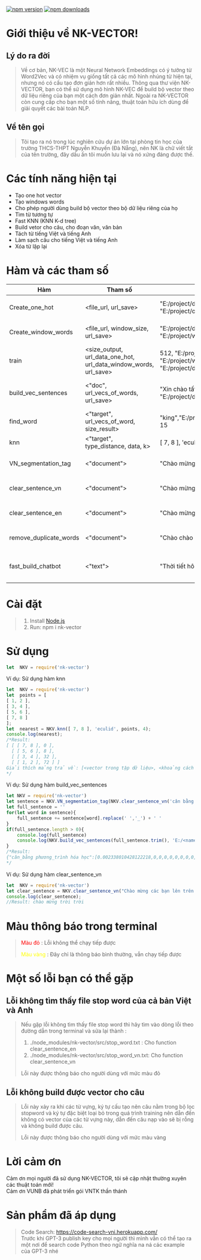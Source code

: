 [![npm version](http://img.shields.io/npm/v/nk-vector.svg?style=flat)](https://npmjs.org/package/nk-vector "View this project on npm")
[![npm downloads](https://img.shields.io/npm/dm/nk-vector.svg)](https://www.npmjs.com/package/nk-vector "View this project on npm")
# Giới thiệu về NK-VECTOR!
## Lý do ra đời
> Về cơ bản, NK-VEC là một Neural Network Embeddings có ý tưởng từ Word2Vec và có nhiệm vụ giống tất cả các mô hình nhúng từ hiện tại, nhưng nó có cấu tạo đơn giản hơn rất nhiều. Thông qua thư viện NK-VECTOR, bạn có thể sử dụng mô hình NK-VEC để build bộ vector theo dữ liệu riêng của bạn một cách đơn giản nhất. Ngoài ra NK-VECTOR còn cung cấp cho bạn một số tính năng, thuật toán hữu ích dùng để giải quyết các bài toán NLP.
## Về tên gọi
> Tôi tạo ra nó trong lúc nghiên cứu dự án lớn tại phòng tin học của trường THCS-THPT Nguyễn Khuyến (Đà Nẵng), nên NK là chữ viết tắt của tên trường, đây dấu ấn tôi muốn lưu lại và nó xứng đáng được thế.
# Các tính năng hiện tại
* Tạo one hot vector
* Tạo windows words
* Cho phép người dùng build bộ vector theo bộ dữ liệu riêng của họ
* Tìm từ tương tự
* Fast KNN (KNN K-d tree)
* Build vetor cho câu, cho đoạn văn, văn bản
* Tách từ tiếng Việt và tiếng Anh
* Làm sạch câu cho tiếng Việt và tiếng Anh
* Xóa từ lặp lại
# Hàm và các tham số
|Hàm|Tham số|Ví dụ|Lưu ý|
|---|-------|-----|-----|
|Create_one_hot|<file_url, url_save>|"E:/project/data.txt", "E:/project/onehot.json"|Trong này sẽ mặc định lọc stopword tiếng Anh và các ký tự đặc biệt trừ dấu '_'|
|Create_window_words|<file_url, window_size, url_save>|"E:/project/data.txt", 5, "E:/project/window.txt"|Trong này sẽ mặc định lọc stopword tiếng Anh và các ký tự đặc biệt trừ dấu '_'. window_size phải là số lẻ|
|train|<size_output, url_data_one_hot, url_data_window_words, url_save>|512, "E:/project/onehot.json", "E:/project/window.txt", "E:/project/data_vector.json"|size_output là số chiều vector đầu ra và nó phải nhỏ hơn số chiều đầu onehot vector đầu vào|
|build_vec_sentences|<"doc", url_vecs_of_words, url_save>|"Xin chào tất cả mọi người", "E:/project/data_vector.json", ""|Nếu url_save có độ dài bằng 0 thì mặc định trả về bộ vector mà không lưu, nếu lưu thì hãy để định dạng json - Vd: "E:/project/data_sentence_vector.json"|
|find_word|<"target", url_vecs_of_word, size_result>|"king","E:/project/data_vector.json", 15| size_result tương ứng với số lượng từ có độ tương tự từ cao nhất đến thấp được trả về"|
|knn|<"target", type_distance, data, k>|[ 7, 8 ], 'eculid', points, 4|Xem ví dụ sử dụng hàm knn bên dưới|
|VN_segmentation_tag|<"document">|"Chào mừng bạn đến với tôi"|Hãy chắc chắn rằng version node của bạn là phiên bản bắt đầy từ 10.16.0 trở lên|
|clear_sentence_vn|<"document">|"Chào mừng bạn đến với tôi"|Tại đây câu tiếng Việt của bạn sẽ được lọc từ stopword tiếng Việt cho đến các ký tự đặc biệt|
|clear_sentence_en|<"document">|"Chào mừng bạn đến với tôi"|Tại đây câu tiếng Anh của bạn sẽ được lọc từ stopword tiếng Anh cho đến các ký tự đặc biệt|
|remove_duplicate_words|<"document">|"Chào chào mừng bạn đến với tôi"|Tại đây sẽ xóa các từ bị trùng lặp trong câu và nó dùng cho cả tiếng Anh và Việt|
|fast_build_chatbot|<"text">|"Thời tiết hôm nay thế nào vậy"| Tại đây bot sẽ trả về một trong các nhãn: chemistry, general_asking, math, good_bye, hello, introduction, thanks, ask_weather|
# Cài đặt
> 1. Install [Node.js](http://nodejs.org/)
> 2. Run: npm i nk-vector
# Sử dụng
```javascript
let  NKV = require('nk-vector')
```
Ví dụ: Sử dụng hàm knn
```javascript
let  NKV = require('nk-vector')
let  points = [
[ 1, 2 ],
[ 3, 4 ],
[ 5, 6 ],
[ 7, 8 ]
];
let  nearest = NKV.knn([ 7, 8 ], 'eculid', points, 4);
console.log(nearest);
/*Result:
[ [ [ 7, 8 ], 0 ],
  [ [ 5, 6 ], 8 ],
  [ [ 3, 4 ], 32 ],
  [ [ 1, 2 ], 72 ] ]
Giải thích mảng trả về: [<vector trong tập dữ liệu>, <khoảng cách từ vector đầu vào tới vector này>]
*/
```
Ví dụ: Sử dụng hàm build_vec_sentences
```javascript
let NKV = require('nk-vector')
let sentence = NKV.VN_segmentation_tag(NKV.clear_sentence_vn('cân bằng phương trình hóa học'))
let full_sentence = ''
for(let word in sentence){
    full_sentence += sentence[word].replace(' ','_') + ' '
}
if(full_sentence.length > 0){
    console.log(full_sentence)
    console.log(NKV.build_vec_sentences(full_sentence.trim(), 'E:/<name_project>/data_vec.json', ''))
}
/*Result: 
{"cân_bằng phương_trình hóa học":[0.002338010428122218,0,0,0,0,0,0,0,0,0,0,0,0,0,0,0,0,0,0,0,0,0,0,0,0,0,0,0,0,0,0,0,0,0,0,0,0,0,0,0,0,0,0,0,0,0,0,0,0,0,0,0,0,0,0,0,0,0,0,0,0,0,0,0,0,0,0,0,0,0,0,0,0,0,0,0,0,0,0,0,0,0,0,0,0,0,0,0,0,0,0,0,0,0,0,0,0,0,0,0,0,0,0,0,0,0,0,0,0,0,0,0,0,0,0,0,0,0,0,0,0,0,0,0,0,0,0,0,0,0,0.00111962700489077,0,0,0,0,0,0,0,0,0,0,0,0,0,0,0,0,0,0,0,0,0,0,0,0,0,0,0,0,0,0,0,0,0,0,0,0,0.00111962700489077,0.0009866701202071657,0.00111962700489077,0,0.00111962700489077,0,0,0.0009866701202071657,0,0.0010865777210490053,0,0.0010865777210490053,0,0,0,0,0,0.0009866701202071657,0,0,0,0,0,0,0.0010865777210490053,0,0,0,0,0,0,0,0,0,0,0,0,0,0,0,0,0,0,0,0,0,0,0,0,0,0,0,0,0,0,0,0,0,0,0,0,0,0,0,0,0,0,0,0,0.0010865777210490053,0,0,0,0,0,0,0,0,0,0,0,0,0,0,0,0,0,0,0,0,0,0,0,0,0,0,0,0,0,0,0,0,0,0,0,0,0,0,0,0,0,0,0,0,0,0,0,0,0,0,0,0,0,0,0,0,0,0,0,0,0,0,0]}
*/
```
Ví dụ: Sử dụng hàm clear_sentence_vn
```javascript
let  NKV = require('nk-vector')
let clear_sentence = NKV.clear_sentence_vn("Chào mừng các bạn lên trên trời, ở đây là trên trời")
console.log(clear_sentence);
//Result: chào mừng trời trời
```
# Màu thông báo trong terminal
> <span style="color:red">Màu đỏ</span> : Lỗi không thể chạy tiếp được </br>
>
> <span style="color:yellow">Màu vàng</span> : Đây chỉ là thông báo bình thường, vẫn chạy tiếp được
# Một số lỗi bạn có thể gặp
## Lỗi không tìm thấy file stop word của cả bản Việt và Anh
> Nếu gặp lỗi không tìm thấy file stop word thì hãy tìm vào dòng lỗi theo đường dẫn trong terminal và sửa lại thành :</br>
> 1. ./node_modules/nk-vector/src/stop_word.txt : Cho function clear_sentence_en
> 2. ./node_modules/nk-vector/src/stop_word_vn.txt: Cho function clear_sentence_vn</br>
>
> Lỗi này được thông báo cho người dùng với mức màu đỏ
## Lỗi không build được vector cho câu
> Lỗi này xảy ra khi các từ vựng, ký tự cấu tạo nên câu nằm trong bộ lọc stopword và ký tự đặc biệt loại bỏ trong quá trình training nên dẫn đến không có vector của các từ vựng này, dẫn đến câu nạp vào sẽ bị rỗng và không build được câu.</br>
>
> Lỗi này được thông báo cho người dùng với mức màu vàng
# Lời cảm ơn
Cảm ơn mọi người đã sử dụng NK-VECTOR, tôi sẽ cập nhật thường xuyên các thuật toán mới!<br>
Cảm ơn VUNB đã phát triển gói VNTK thần thánh
# Sản phẩm đã áp dụng
> Code Search: https://code-search-vni.herokuapp.com/ <br>
> Trước khi GPT-3 publish key cho mọi người thì mình vẫn có thể tạo ra một nơi để search code Python theo ngữ nghĩa na ná các example của GPT-3 nhé